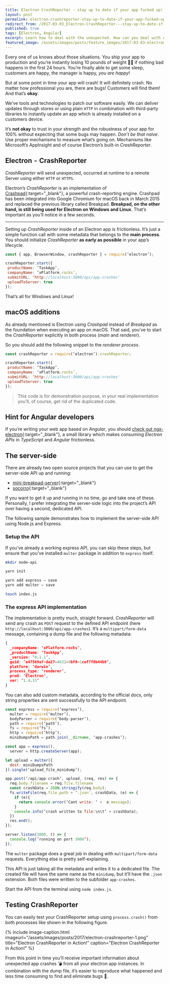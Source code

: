 ```yaml
---
title: Electron CrashReporter - stay up to date if your app fucked up!
layout: post
permalink: electron-crashreporter-stay-up-to-date-if-your-app-fucked-up
redirect_from: /2017-03-03_Electron-CrashReporter---stay-up-to-date-if-your-app-fucked-up--3e9a989cd0a0
published: true
tags: [Electron, Angular]
excerpt: Learn how to deal with the unexpected. How can you deal with errors once you've shipped your Electron application. This post explains how to setup and use CrashPad on all platforms
featured_image: /assets/images/posts/feature_images/2017-03-03-electron-crashreporter-stay-up-to-date-if-your-app-fucked-up.jpg
---
```

Every one of us knows about those situations. You ship your app to production and you’re instantly losing 10 pounds of weight 💪🏼 if nothing bad happens in the first 24 hours. You’re finally able to get some sleep, customers are happy, the manager is happy, *you are happy*!

But at some point in time your app will crash! It will definitely crash. No matter how professional you are, there are bugs! Customers will find them! And that’s **okay**.

We’ve tools and technologies to patch our software easily. We can deliver updates through stores or using plain `HTTP` in combination with third-party libraries to instantly update an app which is already installed on a customers device.

It’s **not okay** to trust in your strength and the robustness of your app for 100% without expecting that some bugs may happen. *Don’t be that naive*. Use proper mechanisms to measure what’s going on. Mechanisms like Microsoft’s AppInsight and of course Electron’s built-in *CrashReporter*.

## Electron  -  CrashReporter

*CrashReporter* will send unexpected, occurred at runtime to a remote Server using either `HTTP` or `HTTPS`.

Electron’s *CrashReporter* is an implementation of [Crashpad](https://chromium.googlesource.com/crashpad/crashpad/+/master/README.md){:target="_blank"}, a powerful crash-reporting engine. Crashpad has been integrated into Google Chromium for macOS back in March 2015 and replaced the previous library called Breakpad. **Breakpad, on the other hand, is still being used for Electron on Windows and Linux**. That’s important as you’ll notice in a few seconds.

----

Setting up *CrashReporter* inside of an Electron app is frictionless. It’s just a simple function call with some metadata that belongs to the **main process**. You should initialize *CrashReporter* **as early as possible** in your app’s lifecycle.

```javascript
const { app, BrowserWindow, crashReporter } = require(‘electron’);

crashReporter.start({
 productName: ‘TaskApp’,
 companyName: ‘xPlatform.rocks’,
 submitURL: ‘http://localhost:3000/api/app-crashes'
 uploadToServer: true
});

```

That’s all for Windows and Linux!

## macOS additions
As already mentioned is Electron using *Crashpad* instead of *Breakpad* as the foundation when executing an app on macOS. That said, you’ve to start the *CrashReporter* explicitly in both process (*main* and *renderer*).

So you should add the following snippet to the *renderer process*.

```javascript
const crashReporter = require(‘electron’).crashReporter;

crashReporter.start({
 productName: ‘TaskApp’,
 companyName: ‘xPlatform.rocks’,
 submitURL: ‘http://localhost:3000/api/app-crashes'
 uploadToServer: true
});

```

> This code is for demonstration purpose, in your real implementation you’ll, of course, get rid of the duplicated code.

## Hint for Angular developers

If you’re writing your web app based on *Angular*, you should [check out ngx-electron](https://www.npmjs.com/package/ngx-electron){:target="_blank"}, a small library which makes consuming *Electron APIs* in *TypeScript* and *Angular* frictionless.

## The server-side
There are already two open source projects that you can use to get the server-side API up and running:

 * [mini-breakpad-server](https://github.com/electron/mini-breakpad-server){:target="_blank"}
 * [socorro](https://github.com/mozilla/socorro){:target="_blank"}

If you want to get it up and running in no time, go and take one of these. Personally, I prefer integrating the server-side logic into the project’s API over having a second, dedicated API.

The following sample demonstrates how to implement the server-side API using Node.js and Express.

### Setup the API

If you’ve already a working express API, you can skip these steps, but ensure that you’ve installed `multer` package in addition to `express` itself.

```bash
mkdir node-api

yarn init

yarn add express — save
yarn add multer — save

touch index.js

```

### The express API implementation
The implementation is pretty much, straight forward. *CrashReporter* will send any crash as `POST` request to the defined API endpoint (here `http://localhost:3000/api/app-crashes`). It’s a `multipart/form-data` message, containing a dump file and the following metadata:

```json
{ 
  _companyName: ‘xPlatform.rocks’,
  _productName: ‘TaskApp’,
  _version: ‘0.1.1’,
  guid: ‘e47569a7-da27–4632–9bf8–1cef7f8b44b9’,
  platform: ‘darwin’,
  process_type: ‘renderer’,
  prod: ‘Electron’,
  ver: ‘1.4.15’ 
}

```

You can also add custom metadata, according to the official docs, only string properties are sent successfully to the API endpoint.

```javascript
const express = require(‘express’),
  multer = require(‘multer’),
  bodyParser = require(‘body-parser’),
  path = require(‘path’),
  fs = require(‘fs’),
  http = require(‘http’),
  miniDumpsPath = path.join(__dirname, ‘app-crashes’);

const app = express(),
  server = http.createServer(app);

let upload = multer({
  dest: miniDumpsPath
}).single(‘upload_file_minidump’);

app.post(‘/api/app-crash’, upload, (req, res) => {
  req.body.filename = req.file.filename
  const crashData = JSON.stringify(req.body);
  fs.writeFile(req.file.path + ‘.json’, crashData, (e) => {
    if (e){
      return console.error(‘Cant write: ‘ +  e.message);
    }
    console.info(‘crash written to file:\n\t’ + crashData);
  })
  res.end();
});

server.listen(3000, () => {
  console.log(‘running on port 3000’);
});

```

The `multer` package does a great job in dealing with `multipart/form-data` requests. Everything else is pretty self-explaining. 

This API is just taking all the metadata and writes it to a dedicated file. The created file will have the same name as the `minidump`, but it’ll have the `.json` extension. Both files were written to the subfolder `app-crashes`.

Start the API from the terminal using `node index.js`.

## Testing CrashReporter

You can easily test your CrashReporter setup using `process.crash()` from both processes like shown in the following figure.

{% include image-caption.html imageurl="/assets/images/posts/2017/electron-crashreporter-1.png" 
title="Electron CrashReporter in Action!" caption="Electron CrashReporter in Action!" %}

From this point in time you’ll receive important information about unexpected app crashes 💣 from all your electron app instances. In combination with the dump file, it’s easier to reproduce what happened and less time consuming to find and eliminate bugs 🚀. 

